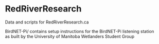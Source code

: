 # RedRiverResearch
Data and scripts for RedRiverResearch.ca

BirdNET-Pi/ contains setup instructions for the BirdNET-Pi listening station as built by the University of Manitoba Wetlanders Student Group
